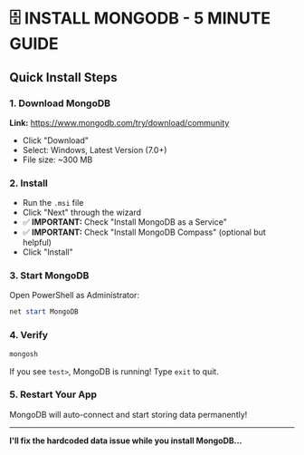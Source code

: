 # 🗄️ INSTALL MONGODB - 5 MINUTE GUIDE

## Quick Install Steps

### 1. Download MongoDB
**Link:** https://www.mongodb.com/try/download/community

- Click "Download"
- Select: Windows, Latest Version (7.0+)
- File size: ~300 MB

### 2. Install
- Run the `.msi` file
- Click "Next" through the wizard
- ✅ **IMPORTANT:** Check "Install MongoDB as a Service"
- ✅ **IMPORTANT:** Check "Install MongoDB Compass" (optional but helpful)
- Click "Install"

### 3. Start MongoDB
Open PowerShell as Administrator:
```powershell
net start MongoDB
```

### 4. Verify
```powershell
mongosh
```

If you see `test>`, MongoDB is running! Type `exit` to quit.

### 5. Restart Your App
MongoDB will auto-connect and start storing data permanently!

---

**I'll fix the hardcoded data issue while you install MongoDB...**
